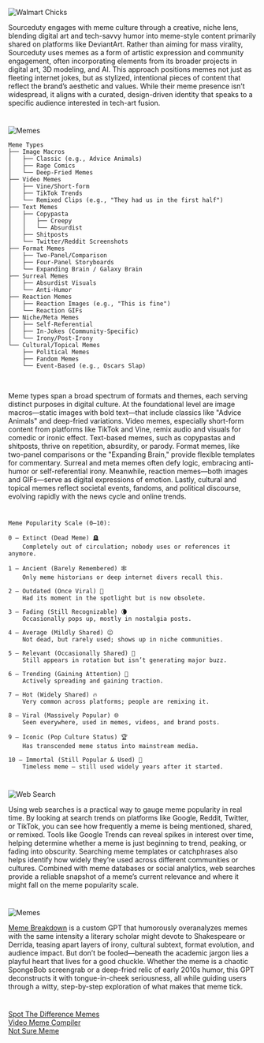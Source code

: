 ![Walmart Chicks](https://github.com/user-attachments/assets/d2a78d27-7b8b-436e-93fe-83fbea07ccd4)

Sourceduty engages with meme culture through a creative, niche lens, blending digital art and tech-savvy humor into meme-style content primarily shared on platforms like DeviantArt. Rather than aiming for mass virality, Sourceduty uses memes as a form of artistic expression and community engagement, often incorporating elements from its broader projects in digital art, 3D modeling, and AI. This approach positions memes not just as fleeting internet jokes, but as stylized, intentional pieces of content that reflect the brand’s aesthetic and values. While their meme presence isn’t widespread, it aligns with a curated, design-driven identity that speaks to a specific audience interested in tech-art fusion.

#

![Memes](https://github.com/user-attachments/assets/b91212fd-19eb-4352-9819-da9506b9451a)

```
Meme Types
├── Image Macros
│   ├── Classic (e.g., Advice Animals)
│   ├── Rage Comics
│   └── Deep-Fried Memes
├── Video Memes
│   ├── Vine/Short-form
│   ├── TikTok Trends
│   └── Remixed Clips (e.g., "They had us in the first half")
├── Text Memes
│   ├── Copypasta
│   │   ├── Creepy
│   │   └── Absurdist
│   ├── Shitposts
│   └── Twitter/Reddit Screenshots
├── Format Memes
│   ├── Two-Panel/Comparison
│   ├── Four-Panel Storyboards
│   └── Expanding Brain / Galaxy Brain
├── Surreal Memes
│   ├── Absurdist Visuals
│   └── Anti-Humor
├── Reaction Memes
│   ├── Reaction Images (e.g., "This is fine")
│   └── Reaction GIFs
├── Niche/Meta Memes
│   ├── Self-Referential
│   ├── In-Jokes (Community-Specific)
│   └── Irony/Post-Irony
└── Cultural/Topical Memes
    ├── Political Memes
    ├── Fandom Memes
    └── Event-Based (e.g., Oscars Slap)
```

<br>

Meme types span a broad spectrum of formats and themes, each serving distinct purposes in digital culture. At the foundational level are image macros—static images with bold text—that include classics like "Advice Animals" and deep-fried variations. Video memes, especially short-form content from platforms like TikTok and Vine, remix audio and visuals for comedic or ironic effect. Text-based memes, such as copypastas and shitposts, thrive on repetition, absurdity, or parody. Format memes, like two-panel comparisons or the "Expanding Brain," provide flexible templates for commentary. Surreal and meta memes often defy logic, embracing anti-humor or self-referential irony. Meanwhile, reaction memes—both images and GIFs—serve as digital expressions of emotion. Lastly, cultural and topical memes reflect societal events, fandoms, and political discourse, evolving rapidly with the news cycle and online trends.

#

```
Meme Popularity Scale (0–10):

0 – Extinct (Dead Meme) 🪦  
    Completely out of circulation; nobody uses or references it anymore.

1 – Ancient (Barely Remembered) 🕸️  
    Only meme historians or deep internet divers recall this.

2 – Outdated (Once Viral) 📼  
    Had its moment in the spotlight but is now obsolete.

3 – Fading (Still Recognizable) 🌘  
    Occasionally pops up, mostly in nostalgia posts.

4 – Average (Mildly Shared) 😐  
    Not dead, but rarely used; shows up in niche communities.

5 – Relevant (Occasionally Shared) 🔄  
    Still appears in rotation but isn’t generating major buzz.

6 – Trending (Gaining Attention) 🚀  
    Actively spreading and gaining traction.

7 – Hot (Widely Shared) 🔥  
    Very common across platforms; people are remixing it.

8 – Viral (Massively Popular) 🌐  
    Seen everywhere, used in memes, videos, and brand posts.

9 – Iconic (Pop Culture Status) 🏆  
    Has transcended meme status into mainstream media.

10 – Immortal (Still Popular & Used) 👑  
    Timeless meme – still used widely years after it started.
```

#

![Web Search](https://github.com/user-attachments/assets/4d501045-8806-49ed-a9e6-2af246592497)

Using web searches is a practical way to gauge meme popularity in real time. By looking at search trends on platforms like Google, Reddit, Twitter, or TikTok, you can see how frequently a meme is being mentioned, shared, or remixed. Tools like Google Trends can reveal spikes in interest over time, helping determine whether a meme is just beginning to trend, peaking, or fading into obscurity. Searching meme templates or catchphrases also helps identify how widely they’re used across different communities or cultures. Combined with meme databases or social analytics, web searches provide a reliable snapshot of a meme’s current relevance and where it might fall on the meme popularity scale.

#

![Memes](https://github.com/user-attachments/assets/a0b10371-4679-41dc-9b81-5ad05c8aad88)

[Meme Breakdown](https://chatgpt.com/g/g-673aeefc269881918fce68e1d13070b7-meme-breakdown) is a custom GPT that humorously overanalyzes memes with the same intensity a literary scholar might devote to Shakespeare or Derrida, teasing apart layers of irony, cultural subtext, format evolution, and audience impact. But don’t be fooled—beneath the academic jargon lies a playful heart that lives for a good chuckle. Whether the meme is a chaotic SpongeBob screengrab or a deep-fried relic of early 2010s humor, this GPT deconstructs it with tongue-in-cheek seriousness, all while guiding users through a witty, step-by-step exploration of what makes that meme tick.

#

[Spot The Difference Memes](https://www.kaggle.com/datasets/sourceduty/spot-the-difference-memes)
<br>
[Video Meme Compiler](https://chatgpt.com/g/g-NuNFDGDZc-video-meme-compiler)
<br>
[Not Sure Meme](https://chat.openai.com/g/g-v5Fj4kvL2-not-sure-meme)

